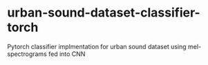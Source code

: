 # urban-sound-dataset-classifier-torch

Pytorch classifier implmentation for urban sound dataset using mel-spectrograms fed into CNN 
